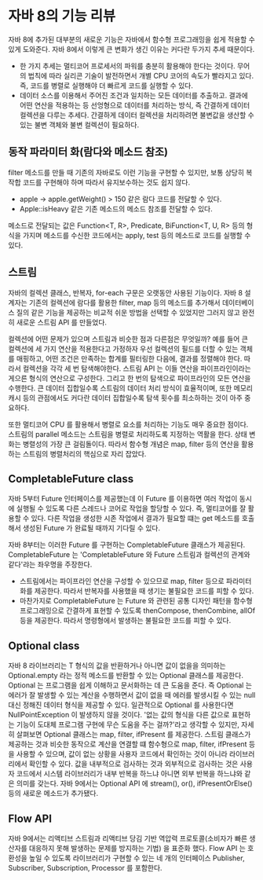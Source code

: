 # 자바 8의 기능 리뷰
자바 8에 추가된 대부분의 새로운 기능은 자바에서 함수형 프로그래밍을 쉽게 적용할 수 있게 도와준다.
자바 8에서 이렇게 큰 변화가 생긴 이유는 커다란 두가지 추세 때문이다.
- 한 가지 추세는 멀티코어 프로세서의 파워를 충분히 활용해야 한다는 것이다. 무어의 법칙에 따라 실리콘 기술이 발전하면서
  개별 CPU 코어의 속도가 빨라지고 있다. 즉, 코드를 병렬로 실행해야 더 빠르게 코드를 실행할 수 있다.
- 데이터 소스를 이용해서 주어진 조건과 일치하는 모든 데이터를 추출하고. 결과에 어떤 연산을 적용하는 등 선엉형으로 데이터를 처리하는 방식,
  즉 간결하게 데이터 컬렉션을 다루는 추세다. 간결하게 데이터 컬렉션을 처리하려면 불변값을 생산할 수 있는 불변 객체와 불변 컬렉션이 필요하다.

## 동작 파라미터 화(람다와 메소드 참조)
filter 메소드를 만들 때 기존의 자바로도 이런 기능을 구현할 수 있지만, 보통 상당히 복작합 코드를 구현해야 하며 따라서 유지보수하는 것도 쉽지 않다.
- apple -> apple.getWeight() > 150 같은 람다 코드를 전달할 수 있다.
- Apple::isHeavy 같은 기존 메소드의 메소드 참조를 전달할 수 있다.

메소드로 전달되는 값은 Function<T, R>, Predicate<T>, BiFunction<T, U, R> 등의 형식을 가지며 메소드를 수신한 코드에서는
apply, test 등의 메소드로 코드를 실행할 수 있다. 

## 스트림
자바의 컬렉션 클래스, 반복자, for-each 구문은 오랫동안 사용된 기능이다. 자바 8 설계자는 기존의 컬렉션에 람다를 활용한 filter, map 등의 메소드를
추가해서 데이터베이스 질의 같은 기능을 제공하는 비교적 쉬운 방법을 선택할 수 있었지만 그러지 않고 완전히 새로운 스트림 API 를 만들었다.

컬렉션에 어떤 문제가 있으며 스트림과 비슷한 점과 다른점은 무엇일까? 예를 들어 큰 컬렉션에 세 가지 연산을 적용한다고 가정하자
우선 컬렉션의 필드를 더할 수 있는 객체를 매핑하고, 어떤 조건은 만족하는 합계를 필터링한 다음에, 결과를 정렬해야 한다.
따라서 컬렉션을 각각 세 번 탐색해야한다. 스트림 API 는 이들 연산을 파이프라인이라는 게으른 형식의 연산으로 구성한다.
그리고 한 번의 탐색으로 파이프라인의 모든 연산을 수행한다. 큰 데이터 집합일수록 스트림의 데이터 처리 방식이 효율적이며,
또한 메모리 캐시 등의 관점에서도 커다란 데이터 집합일수록 탐색 횟수를 최소하하는 것이 아주 중요하다.

또한 멀티코어 CPU 를 활용해서 병렬로 요소를 처리하는 기능도 매우 중요한 점이다. 스트림의 parallel 메소드는 스트림을 병렬로 처리하도록 지정하는 역활을 한다.
상태 변화는 병렬성의 가장 큰 걸림돌이다. 따라서 함수형 개념은 map, filter 등의 연산을 활용하는 스트림의 병렬처리의 핵심으로 자리 잡았다.

## CompletableFuture class
자바 5부터 Future 인터페이스를 제공했는데 이 Future 를 이용하면 여러 작업이 동시에 실행될 수 있도록 다른 스레드나 코어로 작업을 할당할 수 있다.
즉, 멀티코어를 잘 활용할 수 있다. 다른 작업을 생성한 시존 작업에서 결과가 필요할 떄는 get 메소드를 호출해서 생성된 Future 가 완료될 때까지 기다릴 수 있다.

자바 8부터는 이러한 Future 를 구현하는 CompletableFuture 클래스가 제공된다. 
CompletableFuture 는 'CompletableFuture 와 Future 스트림과 컬렉션의 관계와 같다'랴는 좌우명을 주장한다.
- 스트림에서는 파이프라인 연산을 구성할 수 있으므로 map, filter 등으로 파라미터화를 제공한다. 
  따라서 반복자를 사용했을 때 생기는 불필요한 코드를 피할 수 있다.
- 마찬가지로 CompletableFuture 는 Future 와 관련된 공통 디자인 패턴을 함수형 프로그래밍으로 간결하게 표현할 수 있도록
  thenCompose, thenCombine, allOf 등을 제공한다. 따라서 명령형에서 발생하는 불필요한 코드를 피할 수 있다.

## Optional class
자바 8 라이브러리는 T 형식의 값을 반환하거나 아니면 값이 없을을 의미하는 Optional.empty 라는 정적 메소드를 반환할 수 있는 Optional<T> 클래스를 제공한다.
Optional<T> 는 프로그램을 쉽게 이해하고 문서화하는 데 큰 도움을 준다. 즉 Optional<T> 는 에러가 잘 발생할 수 있는 계산을 수행하면서
값이 없을 때 에러를 발생시킬 수 있는 null 대신 정해진 데이터 형식을 제공할 수 있다.  일관적으로 Optional<T> 를 사용한다면 NullPointException 이 발생하지 않을 것이다.
'없는 값의 형식을 다른 값으로 표현하는 기능이 도대체 프로그램 구현에 무슨 도움을 주는 걸까?'라고 생각할 수 있지만, 자세히 살펴보면 Optional<T> 클래스는
map, filter, ifPresent 를 제공한다. 스트림 클래스가 제공하는 것과 비슷한 동작으로 계산을 연결할 떄 함수형으로 map, filter, ifPresent 등을 사용할 수 있으며,
값이 없는 상황을 사용자 코드에서 확인하는 것이 아니라 라이브러리에서 확인할 수 있다. 값을 내부적으로 검사하는 것과 외부적으로 검사하는 것은 사용자 코드에서 
시스템 라이브러리가 내부 반복을 하느냐 아니면 외부 반복을 하느냐와 같은 의미를 갖는다. 
자바 9에서는 Optional API 에 stream(), or(), ifPresentOrElse() 등의 새로운 메소드가 추가됐다.

## Flow API 
자바 9에서는 리액티브 스트림과 리액티브 당김 기반 역압력 프로토콜(소비자가 빠른 생산자를 대응하지 못해 발생하는 문제를 방지하는 기법) 을 표준화 했다.
Flow API 는 호환성을 높일 수 있도록 라이브러리가 구현할 수 있는 네 개의 인터페이스 Publisher, Subscriber, Subscription, Processor 를 포함한다.


